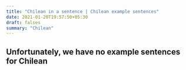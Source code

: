 ```yaml
---
title: "Chilean in a sentence | Chilean example sentences"
date: 2021-01-20T19:57:50+05:30
draft: falses
summary: "Chilean"
---
```

## Unfortunately, we have no example sentences for Chilean                 

